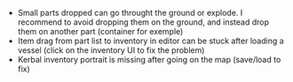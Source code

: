 - Small parts dropped can go throught the ground or explode. I recommend to avoid dropping them on the ground, and instead drop them on another part (container for exemple)
- Item drag from part list to inventory in editor can be stuck after loading a vessel (click on the inventory UI to fix the problem)
- Kerbal inventory portrait is missing after going on the map (save/load to fix)